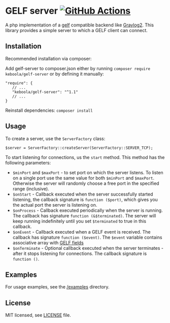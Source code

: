 # GELF server [![GitHub Actions](https://github.com/keboola/gelf-server/actions/workflows/push.yml/badge.svg)](https://github.com/keboola/gelf-server/actions/workflows/push.yml)

A php implementation of a [gelf](http://docs.graylog.org/en/2.0/pages/gelf.html) compatible backend like [Graylog2](https://www.graylog.org/). This library provides
a simple server to which a GELF client can connect. 

## Installation

Recommended installation via composer:

Add gelf-server to composer.json either by running `composer require keboola/gelf-server` or by defining it manually:

	"require": {
	   // ...
	   "keboola/gelf-server": "^1.1"
	   // ...
	}

Reinstall dependencies: `composer install`

## Usage

To create a server, use the `ServerFactory` class:

	$server = ServerFactory::createServer(ServerFactory::SERVER_TCP);

To start listening for connections, us the `start` method. This method has the following parameters:

- `$minPort` and `$maxPort` - to set port on which the server listens. To listen on a single port use the same value for
	both `$minPort` and `$maxPort`. Otherwise the server will randomly choose a free port in the specified range (inclusive).
- `$onStart` - Callback executed when the server successfully started listening, the callback signature is `function ($port)`, which
	gives you the actual port the server is listening on.
- `$onProcess` - Callback executed periodically when the server is running. The callback has signature `function (&$terminated)`. 
	The server will keep running indefinitely until you set `$terminated` to true in this callback.
- `$onEvent` - Callback executed when a GELF event is received. The callback has signature `function ($event)`. The 
	`$event` variable contains associative array with [GELF fields](http://docs.graylog.org/en/2.0/pages/gelf.html#gelf-format-specification)
- `$onTerminate` - Optional callback executed when the server terminates - after it stops listening for connections. The callback
	signature is `function ()`.

## Examples

For usage examples, see the [/examples](https://github.com/keboola/gelf-server/tree/master/examples) directory.

## License

MIT licensed, see [LICENSE](./LICENSE) file.
